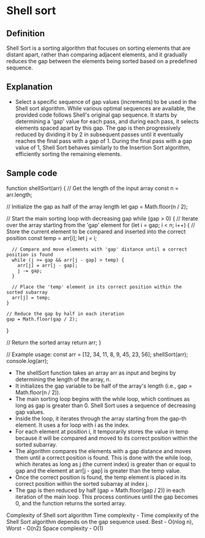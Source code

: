 # Shell sort

## Definition

Shell Sort is a sorting algorithm that focuses on sorting elements that are distant apart, rather than comparing adjacent elements, and it gradually reduces the gap between the elements being sorted based on a predefined sequence.

## Explanation

- Select a specific sequence of gap values (increments) to be used in the Shell sort algorithm. While various optimal sequences are available, the provided code follows Shell's original gap sequence. It starts by determining a 'gap' value for each pass, and during each pass, it selects elements spaced apart by this gap. The gap is then progressively reduced by dividing it by 2 in subsequent passes until it eventually reaches the final pass with a gap of 1. During the final pass with a gap value of 1, Shell Sort behaves similarly to the Insertion Sort algorithm, efficiently sorting the remaining elements.

## Sample code

function shellSort(arr) {
// Get the length of the input array
const n = arr.length;

// Initialize the gap as half of the array length
let gap = Math.floor(n / 2);

// Start the main sorting loop with decreasing gap
while (gap > 0) {
// Iterate over the array starting from the 'gap' element
for (let i = gap; i < n; i++) {
// Store the current element to be compared and inserted into the correct position
const temp = arr[i];
let j = i;

      // Compare and move elements with 'gap' distance until a correct position is found
      while (j >= gap && arr[j - gap] > temp) {
        arr[j] = arr[j - gap];
        j -= gap;
      }

      // Place the 'temp' element in its correct position within the sorted subarray
      arr[j] = temp;
    }

    // Reduce the gap by half in each iteration
    gap = Math.floor(gap / 2);

}

// Return the sorted array
return arr;
}

// Example usage:
const arr = [12, 34, 11, 8, 9, 45, 23, 56];
shellSort(arr);
console.log(arr);

- The shellSort function takes an array arr as input and begins by determining the length of the array, n.
- It initializes the gap variable to be half of the array's length (i.e., gap = Math.floor(n / 2)).
- The main sorting loop begins with the while loop, which continues as long as gap is greater than 0. Shell Sort uses a sequence of decreasing gap values.
- Inside the loop, it iterates through the array starting from the gap-th element. It uses a for loop with i as the index.
- For each element at position i, it temporarily stores the value in temp because it will be compared and moved to its correct position within the sorted subarray.
- The algorithm compares the elements with a gap distance and moves them until a correct position is found. This is done with the while loop, which iterates as long as j (the current index) is greater than or equal to gap and the element at arr[j - gap] is greater than the temp value.
- Once the correct position is found, the temp element is placed in its correct position within the sorted subarray at index j.
- The gap is then reduced by half (gap = Math.floor(gap / 2)) in each iteration of the main loop. This process continues until the gap becomes 0, and the function returns the sorted array.

Complexity of Shell sort algorithm
Time complexity - Time complexity of the Shell Sort algorithm depends on the gap sequence used. Best - O(nlog n), Worst - O(n2)
Space complexity - O(1)
